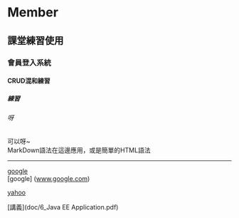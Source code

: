 # Member
## 課堂練習使用
### 會員登入系統
#### CRUD混和練習
##### 練習
###### 呀
可以呀~<br>
MarkDown語法在這邊應用，或是簡單的HTML語法<br>
<hr>

[google](Http://www.google.com) <br>
[google] (www.google.com)

[yahoo](Http://tw.yahoo.com)

[講義](doc/6_Java EE Application.pdf)
